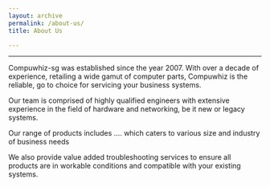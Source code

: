 ```yaml
---
layout: archive
permalink: /about-us/
title: About Us

---
```

<hr>
Compuwhiz-sg was established since the year 2007. With over a decade of experience, retailing a wide gamut of computer parts, Compuwhiz is the reliable, go to choice for servicing your business systems.

Our team is comprised of highly qualified engineers with extensive experience in the field of hardware and networking, be it new or legacy systems.

Our range of products includes .... which caters to various size and industry of business needs

We also provide value added troubleshooting services to ensure all products are in workable conditions and compatible with your existing systems.
